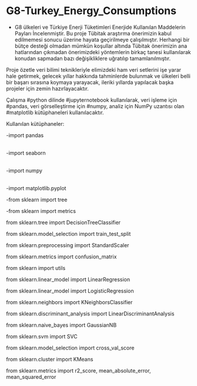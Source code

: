 # G8-Turkey_Energy_Consumptions
- G8 ülkeleri ve Türkiye Enerji Tüketimleri Enerjide Kullanılan Maddelerin Payları İncelenmiştir.
Bu proje Tübitak araştırma önerimizin kabul edilmemesi sonucu üzerine hayata geçirilmeye çalışılmıştır.
Herhangi bir bütçe desteği olmadan mümkün koşullar altında Tübitak önerimizin ana hatlarından çıkmadan önerimizdeki yöntemlerin birkaç tanesi kullanılarak konudan sapmadan bazı değişikliklere uğratılıp tamamlanılmıştır.


Proje özetle veri bilimi teknikleriyle elimizdeki ham veri setlerini işe yarar hale getirmek, gelecek yıllar hakkında tahminlerde bulunmak ve ülkeleri belli bir başarı sırasına koymaya yarayacak, ileriki yıllarda yapılacak başka projeler için zemin hazırlayacaktır.

Çalışma #python dilinde #jupyternotebook kullanılarak, veri işleme için #pandas, veri görselleştirme için #numpy, analiz için NumPy uzantısı olan #matplotlib kütüphaneleri kullanılacaktır.

Kullanılan kütüphaneler:

-import pandas <p>          
-import seaborn <p>      
-import numpy <p>     
-import matplotlib.pyplot   <p>
-from sklearn                        import tree <p>
-from sklearn                        import metrics <p>
from sklearn.tree                   import DecisionTreeClassifier  <p>
from sklearn.model_selection        import train_test_split <p>
from sklearn.preprocessing          import StandardScaler <p>
from sklearn.metrics                import confusion_matrix <p>
from sklearn                        import utils <p>
from sklearn.linear_model           import LinearRegression <p>
from sklearn.linear_model           import LogisticRegression <p>
from sklearn.neighbors              import KNeighborsClassifier <p>
from sklearn.discriminant_analysis  import LinearDiscriminantAnalysis <p>
from sklearn.naive_bayes            import GaussianNB <p>
from sklearn.svm                    import SVC <p>
from sklearn.model_selection        import cross_val_score <p>
from sklearn.cluster                import KMeans <p>
from sklearn.metrics                import r2_score, mean_absolute_error, mean_squared_error <p>
